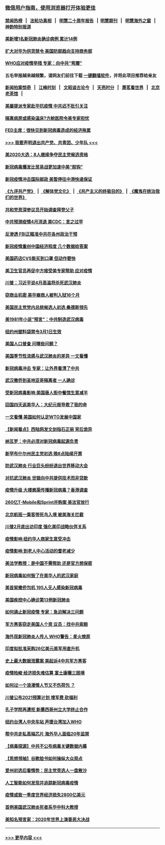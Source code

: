 ### [微信用户指南，使用浏览器打开体验更佳](https://github.com/gfw-breaker/banned-news1/blob/master/indexes/wechat-guide.md?t=0)
#### [禁闻热榜](热点新闻.md?t=0)  &nbsp;&nbsp;|&nbsp;&nbsp; [法轮功真相](https://github.com/gfw-breaker/truth/blob/master/README.md?t=0) &nbsp;&nbsp;|&nbsp;&nbsp; [明慧二十周年报告](https://github.com/gfw-breaker/mh-reports/blob/master/README.md?t=0) &nbsp;&nbsp;|&nbsp;&nbsp;[明慧期刊](https://github.com/gfw-breaker/mh-qikan) &nbsp;&nbsp;|&nbsp;&nbsp; [明慧海外之窗](https://github.com/gfw-breaker/mh-news/blob/master/README.md?t=0) &nbsp;&nbsp;|&nbsp;&nbsp; [神韵特别报道](https://github.com/gfw-breaker/mh-news/blob/master/shenyun.md?t=0)
#### [美新增1名新冠肺炎确诊病例 累计14例](../pages/nsc412/n11864893.md?t=02131144) 
#### [扩大对华为供货禁令 美国防部趋向支持商务部](../pages/nsc412/n11864773.md?t=02131144) 
#### [WHO应对疫情举措 专家：向中共“弯腰”](../pages/nsc412/n11864727.md?t=02131144) 
#### 五毛举报越来越频繁，请网友们前往下载 [一键翻墙软件](https://github.com/gfw-breaker/ssr-accounts)，并将此项目推荐给亲友
#### [新闻拍案惊奇](https://github.com/gfw-breaker/banned-news1/blob/master/pages/link4.md) &nbsp;&nbsp;|&nbsp;&nbsp; [江峰时刻](https://github.com/gfw-breaker/banned-news1/blob/master/pages/link4.md) &nbsp;&nbsp;|&nbsp;&nbsp; [文昭谈古论今](https://github.com/gfw-breaker/banned-news1/blob/master/pages/link4.md) &nbsp;&nbsp;|&nbsp;&nbsp; [天亮时分](https://github.com/gfw-breaker/banned-news1/blob/master/pages/link4.md) &nbsp;&nbsp;|&nbsp;&nbsp; [萧茗看世界](https://github.com/gfw-breaker/banned-news1/blob/master/pages/link4.md) &nbsp;&nbsp;|&nbsp;&nbsp; [北京老茶馆](https://github.com/gfw-breaker/banned-news1/blob/master/pages/link4.md) &nbsp;&nbsp;|&nbsp;&nbsp; 
#### [美屡提派专家赴华抗疫情 中共迟不批引关注](../pages/nsc412/n11864719.md?t=02131144) 
#### [隔离病房或感染温床?方舱医院令美专家担忧](../pages/nsc412/n11864575.md?t=02131144) 
#### [FED主席：很快见到新冠病毒造成的经济拖累](../pages/nsc412/n11864507.md?t=02131144) 
#### [>>> 我要声明退出共产党、共青团、少年队 <<<](https://github.com/begood0513/goodnews/blob/master/quit/letter.md) 
#### [美2020大选：8人继续争夺民主党候选资格](../pages/nsc412/n11864327.md?t=02131144) 
#### [新冠病毒爆发比贸易战更加速中美“脱钩”](../pages/nsc412/n11864470.md?t=02131144) 
#### [新冠疫情冲击国际邮政 美暂停往中港快递保证](../pages/nsc412/n11864207.md?t=02131144) 
#### [《九评共产党》](https://github.com/begood0513/9ping.md/blob/master/README.md) &nbsp;|&nbsp; [《解体党文化》](../../../../jtdwh.md/blob/master/README.md)  &nbsp;|&nbsp; [《共产主义的终极目的》](../../../../gczydzjmd.md/blob/master/README.md) &nbsp;|&nbsp; [《魔鬼在统治我们的世界》](../../../../mgztzwmdsj.md/blob/master/README.md) 
#### [共和党资深参议员开始调查拜登父子](../pages/nsc412/n11863984.md?t=02131144) 
#### [中共预测疫情4月消退 美CDC：言之过早](../pages/nsc412/n11864310.md?t=02131144) 
#### [反渗透 FBI正瞄准中共在各州政治干预](../pages/nsc412/n11864300.md?t=02131144) 
#### [新冠疫情重创中国经济程度 几个数据给答案](../pages/nsc412/n11864203.md?t=02131144) 
#### [美国药店CVS能买到口罩 但动作要快](../pages/nsc412/n11862438.md?t=02131144) 
#### [美卫生官员再促中方接受美专家帮助 应对疫情](../pages/nsc412/n11864043.md?t=02131144) 
#### [川普：习近平说4月高温将杀死武汉肺炎](../pages/nsc412/n11860814.md?t=02131144) 
#### [窃商业机密 美华裔商人被判入狱16个月](../pages/nsc412/n11863911.md?t=02131144) 
#### [美国民主党党内总统候选人初选 桑德斯领先](../pages/nsc412/n11863475.md?t=02131144) 
#### [美1981年小说“预言”：中共制造武汉病毒](../pages/nsc412/n11863306.md?t=02131144) 
#### [纽约州塑料袋禁令3月1日生效](../pages/nsc412/n11862832.md?t=02131144) 
#### [美国人口普查  问哪些问题？](../pages/nsc412/n11862808.md?t=02131144) 
#### [美国季节性流感与武汉肺炎的差异 一文看懂](../pages/nsc412/n11862428.md?t=02131144) 
#### [新冠病毒冲击 专家：让外界看清了中共](../pages/nsc412/n11862280.md?t=02131144) 
#### [武汉撤侨到圣地亚哥隔离者 一人确诊](../pages/nsc412/n11862460.md?t=02131144) 
#### [受新冠病毒影响 美国唐人街中餐馆生意减半](../pages/nsc412/n11861940.md?t=02131144) 
#### [回国四天返美华人：大纪元报导救了我的命](../pages/nsc412/n11862181.md?t=02131144) 
#### [一文看懂 美国如何认定WTO发展中国家](../pages/nsc412/n11862051.md?t=02131144) 
#### [【新闻看点】西陆网发文剑指石正丽 背后诡异](../pages/nsc412/n11861792.md?t=02131144) 
#### [纳瓦罗：中共必须对新冠病毒起源负责](../pages/nsc412/n11861810.md?t=02131144) 
#### [新罕布什尔州民主党初选 晚8点陆续开票](../pages/nsc412/n11861872.md?t=02131144) 
#### [防武汉肺炎 行业巨头纷纷退出世界移动大会](../pages/nsc412/n11861795.md?t=02131144) 
#### [对抗武汉肺炎 世银向中共提供技术而非贷款](../pages/nsc412/n11861652.md?t=02131144) 
#### [疫情升级 大楼粪渠传播新冠病毒？香港调查](../pages/nsc412/n11861556.md?t=02131144) 
#### [260亿T-Mobile和Sprint并购案 美法官放行](../pages/nsc412/n11861511.md?t=02131144) 
#### [北京航班一乘客带死鸟入境 被美海关拦截](../pages/nsc412/n11861317.md?t=02131144) 
#### [川普2月底出访印度 强化美印战略伙伴关系](../pages/nsc412/n11860557.md?t=02131144) 
#### [疫情影响  纽约华人商家生意受冲击](../pages/nsc412/n11860284.md?t=02131144) 
#### [疫情影响  到老人中心活动的耆老减少](../pages/nsc412/n11860199.md?t=02131144) 
#### [美法学教授：是中国不需帮助 还是官方想保密](../pages/nsc412/n11859492.md?t=02131144) 
#### [新冠病毒如何毁了在美华人的武汉家庭](../pages/nsc412/n11859524.md?t=02131144) 
#### [美首架撤侨包机 195人无人感染新冠病毒](../pages/nsc412/n11859908.md?t=02131144) 
#### [美国疾控中心确诊第13例新冠肺炎](../pages/nsc412/n11859966.md?t=02131144) 
#### [如何遏止新冠疫情 专家：急迫解决三问题](../pages/nsc412/n11859685.md?t=02131144) 
#### [军方黑客窃走美国人个资 议员：找中共索赔](../pages/nsc412/n11859371.md?t=02131144) 
#### [海外现新冠肺炎人传人 WHO警告：星火燎原](../pages/nsc412/n11859252.md?t=02131144) 
#### [印度拟批准采购26亿美元美军用直升机](../pages/nsc412/n11859143.md?t=02131144) 
#### [史上最大数据泄露案 美起诉4中共军方黑客](../pages/nsc412/n11859115.md?t=02131144) 
#### [疫情险峻 经济损失难估算 富士康曝三困境](../pages/nsc412/n11859120.md?t=02131144) 
#### [如何过一个浪漫情人节又不伤荷包 ？](../pages/nsc412/n11858969.md?t=02131144) 
#### [川普公布2021预算计划 增军费 砍福利](../pages/nsc412/n11859012.md?t=02131144) 
#### [孔子学院再遭拒 新墨西哥州立大学终止合作](../pages/nsc412/n11858661.md?t=02131144) 
#### [纽约台湾人中央车站  声援台湾加入WHO](../pages/nsc412/n11857757.md?t=02131144) 
#### [帮中共走私高端芯片 海外华人面临20年监禁](../pages/nsc412/n11855016.md?t=02131144) 
#### [【病毒探源】中共不公布病毒关键数据内幕](../pages/nsc412/n11856584.md?t=02131144) 
#### [【思想领袖】谷歌脸书如何操纵大众观点](../pages/nsc412/n11680874.md?t=02131144) 
#### [爱州初选后看情势：民主党竞选人一盘散沙](../pages/nsc412/n11856557.md?t=02131144) 
#### [人工智能如何发现并追踪新冠病毒疫情](../pages/nsc412/n11856398.md?t=02131144) 
#### [疫情或致一季度世界经济损失2800亿美元](../pages/nsc412/n11855639.md?t=02131144) 
#### [首例美国武汉肺炎死者系华中科大教授](../pages/nsc412/n11855500.md?t=02131144) 
#### [美知名预言家：2020年世界上演善恶大决战](../pages/nsc412/n11855418.md?t=02131144) 

----
#### [ >>> 更早内容 <<< ](../indexes/nsc412-earlier.md)
